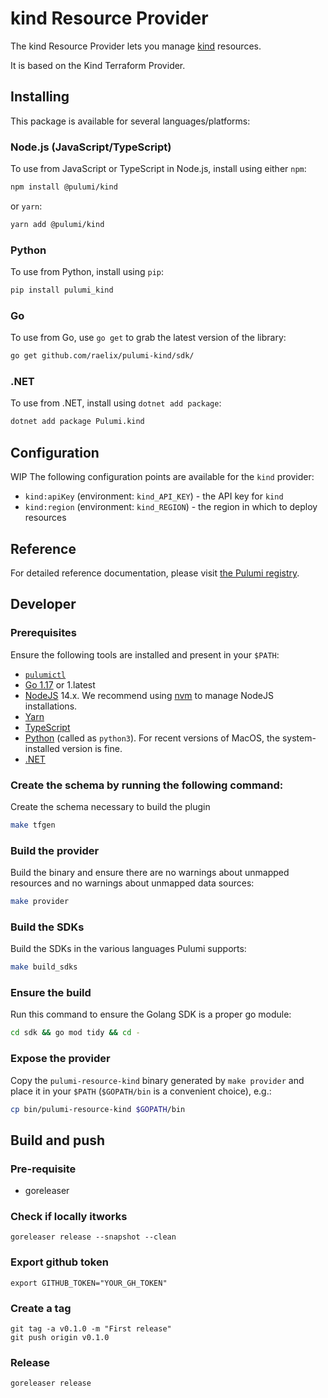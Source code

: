 # kind Resource Provider

The kind Resource Provider lets you manage [kind](https://kind.sigs.k8s.io/) resources.

It is based on the Kind Terraform Provider.

## Installing

This package is available for several languages/platforms:

### Node.js (JavaScript/TypeScript)

To use from JavaScript or TypeScript in Node.js, install using either `npm`:

```bash
npm install @pulumi/kind
```

or `yarn`:

```bash
yarn add @pulumi/kind
```

### Python

To use from Python, install using `pip`:

```bash
pip install pulumi_kind
```

### Go

To use from Go, use `go get` to grab the latest version of the library:

```bash
go get github.com/raelix/pulumi-kind/sdk/
```

### .NET

To use from .NET, install using `dotnet add package`:

```bash
dotnet add package Pulumi.kind
```

## Configuration
WIP
The following configuration points are available for the `kind` provider:

- `kind:apiKey` (environment: `kind_API_KEY`) - the API key for `kind`
- `kind:region` (environment: `kind_REGION`) - the region in which to deploy resources

## Reference

For detailed reference documentation, please visit [the Pulumi registry](https://www.pulumi.com/registry/packages/kind/api-docs/).

## Developer

### Prerequisites

Ensure the following tools are installed and present in your `$PATH`:

- [`pulumictl`](https://github.com/pulumi/pulumictl#installation)
- [Go 1.17](https://golang.org/dl/) or 1.latest
- [NodeJS](https://nodejs.org/en/) 14.x.  We recommend using [nvm](https://github.com/nvm-sh/nvm) to manage NodeJS installations.
- [Yarn](https://yarnpkg.com/)
- [TypeScript](https://www.typescriptlang.org/)
- [Python](https://www.python.org/downloads/) (called as `python3`).  For recent versions of MacOS, the system-installed version is fine.
- [.NET](https://dotnet.microsoft.com/download)

### Create the schema by running the following command:
Create the schema necessary to build the plugin
```bash
make tfgen
```

### Build the provider 
Build the binary and ensure there are no warnings about unmapped resources and no warnings about unmapped data sources:
```bash
make provider
```

### Build the SDKs
Build the SDKs in the various languages Pulumi supports:
```bash
make build_sdks
```

### Ensure the build
Run this command to ensure the Golang SDK is a proper go module:
```bash
cd sdk && go mod tidy && cd -
```

### Expose the provider
Copy the `pulumi-resource-kind` binary generated by `make provider` and place it in your `$PATH` (`$GOPATH/bin` is a convenient choice), e.g.:
```bash
cp bin/pulumi-resource-kind $GOPATH/bin
```

## Build and push 

### Pre-requisite
- goreleaser

### Check if locally itworks
```shell
goreleaser release --snapshot --clean
```
### Export github token
```shell
export GITHUB_TOKEN="YOUR_GH_TOKEN"
```
### Create a tag
```shell
git tag -a v0.1.0 -m "First release"
git push origin v0.1.0
```
### Release
```shell
goreleaser release
```
